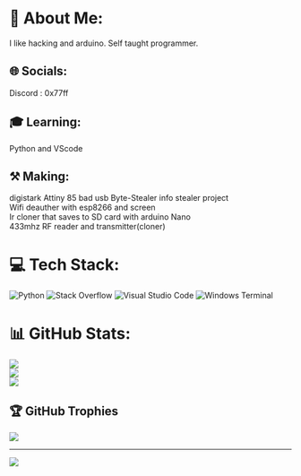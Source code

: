# 💫 About Me:
I like hacking and arduino. Self taught programmer. 


## 🌐 Socials:
Discord : 0x77ff

## 🎓 Learning:
Python and VScode

## ⚒️ Making:
digistark Attiny 85 bad usb
Byte-Stealer info stealer project\
Wifi deauther with esp8266 and screen\
Ir cloner that saves to SD card with arduino Nano\
433mhz RF reader and transmitter(cloner)




# 💻 Tech Stack:
![Python](https://img.shields.io/badge/python-3670A0?style=for-the-badge&logo=python&logoColor=ffdd54)
![Stack Overflow](https://img.shields.io/badge/-Stackoverflow-FE7A16?style=for-the-badge&logo=stack-overflow&logoColor=white)
![Visual Studio Code](https://img.shields.io/badge/Visual%20Studio%20Code-0078d7.svg?style=for-the-badge&logo=visual-studio-code&logoColor=white)
![Windows Terminal](https://img.shields.io/badge/Windows%20Terminal-%234D4D4D.svg?style=for-the-badge&logo=windows-terminal&logoColor=white)

# 📊 GitHub Stats:
![](https://github-readme-stats.vercel.app/api?username=0x77FF&theme=algolia&hide_border=false&include_all_commits=true&count_private=true)<br/>
![](https://github-readme-streak-stats.herokuapp.com/?user=0x77FF&theme=algolia&hide_border=false)<br/>
![](https://github-readme-stats.vercel.app/api/top-langs/?username=0x77FF&theme=algolia&hide_border=false&include_all_commits=true&count_private=true&layout=compact)

## 🏆 GitHub Trophies
![](https://github-profile-trophy.vercel.app/?username=0x77FF&theme=algolia&no-frame=false&no-bg=true&margin-w=4)

---
[![](https://visitcount.itsvg.in/api?id=0x77FF&icon=0&color=0)](https://visitcount.itsvg.in)

